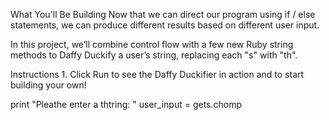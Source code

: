 What You'll Be Building
Now that we can direct our program using if / else statements, we can produce different results based on different user input.

In this project, we’ll combine control flow with a few new Ruby string methods to Daffy Duckify a user’s string, replacing each "s" with "th".

Instructions
1.
Click Run to see the Daffy Duckifier in action and to start building your own!


print "Pleathe enter a thtring: "
user_input = gets.chomp

